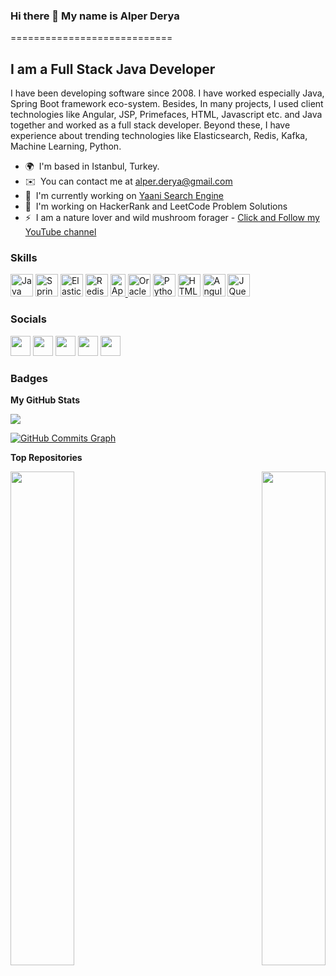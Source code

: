 ### Hi there 👋 My name is Alper Derya
============================

I am a Full Stack Java Developer
--------------

I have been developing software since 2008. I have worked especially Java, Spring Boot framework eco-system. Besides, In many projects, I used client technologies like Angular, JSP, Primefaces, HTML, Javascript etc. and Java together and worked as a full stack developer. Beyond these, I have experience about trending technologies like Elasticsearch, Redis, Kafka, Machine Learning, Python.

* 🌍  I'm based in Istanbul, Turkey.
* ✉️  You can contact me at [alper.derya@gmail.com](mailto:alper.derya@gmail.com)
* 🚀  I'm currently working on [Yaani Search Engine](http://www.yaani.com.tr)
* 🧠  I'm working on HackerRank and LeetCode Problem Solutions
* ⚡  I am a nature lover and wild mushroom forager - [Click and Follow my YouTube channel](https://www.youtube.com/c/AlperDerya)

### Skills

<p align="left">
<a href="https://www.oracle.com/java/" target="_blank" rel="noreferrer"><img src="https://raw.githubusercontent.com/danielcranney/readme-generator/main/public/icons/skills/java-colored.svg" width="36" height="36" alt="Java" /></a>
<a href="https://spring.io/projects/spring-boot" target="_blank" rel="noreferrer"><img src="https://spring.io/images/spring-logo-9146a4d3298760c2e7e49595184e1975.svg" width="36" height="36" alt="Spring Boot" /></a>
<a href="https://www.elastic.co/" target="_blank" rel="noreferrer"><img src="https://user-images.githubusercontent.com/9143253/47912437-f749bc00-de98-11e8-9669-e97f58b8be2e.png" width="36" height="36" alt="Elasticsearch" /></a>
<a href="https://redis.io/" target="_blank" rel="noreferrer"><img src="https://cdn4.iconfinder.com/data/icons/redis-2/1451/Untitled-2-1024.png" width="36" height="36" alt="Redis" /></a>
<a href="https://redis.io/" target="_blank" rel="noreferrer"><img src="https://upload.wikimedia.org/wikipedia/commons/thumb/0/05/Apache_kafka.svg/148px-Apache_kafka.svg.png" width="24" height="36" alt="Apache Kafka" />
</a>
<a href="https://www.oracle.com/uk/index.html" target="_blank" rel="noreferrer"><img src="https://raw.githubusercontent.com/danielcranney/readme-generator/main/public/icons/skills/oracle-colored.svg" width="36" height="36" alt="Oracle" /></a>
<a href="https://www.python.org/" target="_blank" rel="noreferrer"><img src="https://raw.githubusercontent.com/danielcranney/readme-generator/main/public/icons/skills/python-colored.svg" width="36" height="36" alt="Python" /></a>
<a href="https://developer.mozilla.org/en-US/docs/Glossary/HTML5" target="_blank" rel="noreferrer"><img src="https://raw.githubusercontent.com/danielcranney/readme-generator/main/public/icons/skills/html5-colored.svg" width="36" height="36" alt="HTML5" /></a>
<a href="https://angular.io/" target="_blank" rel="noreferrer"><img src="https://raw.githubusercontent.com/danielcranney/readme-generator/main/public/icons/skills/angularjs-colored.svg" width="36" height="36" alt="Angular" /></a>
<a href="https://jquery.com/" target="_blank" rel="noreferrer"><img src="https://raw.githubusercontent.com/danielcranney/readme-generator/main/public/icons/skills/jquery-colored.svg" width="36" height="36" alt="JQuery" /></a>
</p>


### Socials

<p align="left"> <a href="https://www.github.com/alperderya" target="_blank" rel="noreferrer"><img src="https://raw.githubusercontent.com/danielcranney/readme-generator/main/public/icons/socials/github.svg" width="32" height="32" /></a> <a href="https://www.linkedin.com/in/alper-derya" target="_blank" rel="noreferrer"><img src="https://raw.githubusercontent.com/danielcranney/readme-generator/main/public/icons/socials/linkedin.svg" width="32" height="32" /></a> <a href="https://www.stackoverflow.com/users/4073249/alper-derya" target="_blank" rel="noreferrer"><img src="https://raw.githubusercontent.com/danielcranney/readme-generator/main/public/icons/socials/stackoverflow.svg" width="32" height="32" /></a> <a href="https://www.twitter.com/AlperDERYA1" target="_blank" rel="noreferrer"><img src="https://raw.githubusercontent.com/danielcranney/readme-generator/main/public/icons/socials/twitter.svg" width="32" height="32" /></a> <a href="https://www.youtube.com/c/AlperDerya" target="_blank" rel="noreferrer"><img src="https://raw.githubusercontent.com/danielcranney/readme-generator/main/public/icons/socials/youtube.svg" width="32" height="32" /></a></p>

### Badges

<b>My GitHub Stats</b>

<a href="http://www.github.com/alperderya"><img src="https://github-readme-streak-stats.herokuapp.com/?user=alperderya&stroke=ffffff&background=1c1917&ring=0891b2&fire=0891b2&currStreakNum=ffffff&currStreakLabel=0891b2&sideNums=ffffff&sideLabels=ffffff&dates=ffffff&hide_border=true" /></a>

<a href="http://www.github.com/alperderya"><img src="https://activity-graph.herokuapp.com/graph?username=alperderya&bg_color=1c1917&color=ffffff&line=0891b2&point=ffffff&area_color=1c1917&area=true&hide_border=true&custom_title=GitHub%20Commits%20Graph" alt="GitHub Commits Graph" /></a>

<b>Top Repositories</b>

<div width="100%" align="center"><a href="https://github.com/alperderya/HackerRankSolutions" align="left"><img align="left" width="45%" src="https://github-readme-stats.vercel.app/api/pin/?username=alperderya&repo=HackerRankSolutions&title_color=0891b2&text_color=ffffff&icon_color=0891b2&bg_color=1c1917&hide_border=true&locale=en" /></a><a href="https://github.com/alperderya/LeetCodeSolutions" align="right"><img align="right" width="45%" src="https://github-readme-stats.vercel.app/api/pin/?username=alperderya&repo=LeetCodeSolutions&title_color=0891b2&text_color=ffffff&icon_color=0891b2&bg_color=1c1917&hide_border=true&locale=en" /></a></div><br /><br /><br /><br /><br /><br /><br />
<!--
**alperderya/alperderya** is a ✨ _special_ ✨ repository because its `README.md` (this file) appears on your GitHub profile.

Here are some ideas to get you started:

- 🔭 I’m currently working on ...
- 🌱 I’m currently learning ...
- 👯 I’m looking to collaborate on ...
- 🤔 I’m looking for help with ...
- 💬 Ask me about ...
- 📫 How to reach me: ...
- 😄 Pronouns: ...
- ⚡ Fun fact: ...
-->
